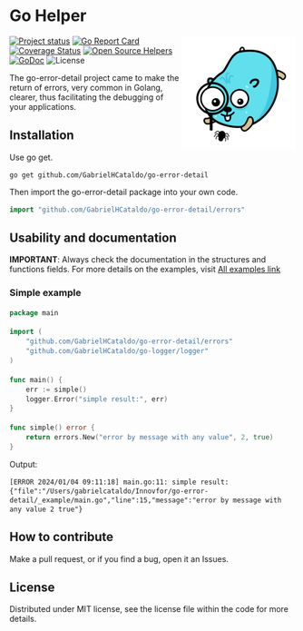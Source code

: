 Go Helper
=================
<!--suppress ALL -->
<img align="right" src="gopher-debug.png" alt="">

[![Project status](https://img.shields.io/badge/version-v1.0.0-vividgreen.svg)](https://github.com/GabrielHCataldo/go-error-detail/releases/tag/v1.0.5)
[![Go Report Card](https://goreportcard.com/badge/github.com/GabrielHCataldo/go-error-detail)](https://goreportcard.com/report/github.com/GabrielHCataldo/go-error-detail)
[![Coverage Status](https://coveralls.io/repos/GabrielHCataldo/go-error-detail/badge.svg?branch=main&service=github)](https://coveralls.io/github/GabrielHCataldo/go-error-detail?branch=main)
[![Open Source Helpers](https://www.codetriage.com/gabrielhcataldo/go-error-detail/badges/users.svg)](https://www.codetriage.com/gabrielhcataldo/go-error-detail)
[![GoDoc](https://godoc.org/github/GabrielHCataldo/go-error-detail?status.svg)](https://pkg.go.dev/github.com/GabrielHCataldo/go-error-detail/errors)
![License](https://img.shields.io/dub/l/vibe-d.svg)

[//]: # ([![build workflow]&#40;https://github.com/GabrielHCataldo/go-error-detail/actions/workflows/go.yml/badge.svg&#41;]&#40;https://github.com/GabrielHCataldo/go-error-detail/actions&#41;)

[//]: # ([![Source graph]&#40;https://sourcegraph.com/github.com/go-error-detail/errors/-/badge.svg&#41;]&#40;https://sourcegraph.com/github.com/go-error-detail/errors?badge&#41;)

[//]: # ([![TODOs]&#40;https://badgen.net/https/api.tickgit.com/badgen/github.com/GabrielHCataldo/go-error-detail/errors&#41;]&#40;https://www.tickgit.com/browse?repo=github.com/GabrielHCataldo/go-error-detail&#41;)

The go-error-detail project came to make the return of errors, very common in Golang, clearer, thus facilitating the 
debugging of your applications.

Installation
------------

Use go get.

	go get github.com/GabrielHCataldo/go-error-detail

Then import the go-error-detail package into your own code.

```go
import "github.com/GabrielHCataldo/go-error-detail/errors"
```

Usability and documentation
------------
**IMPORTANT**: Always check the documentation in the structures and functions fields.
For more details on the examples, visit [All examples link](https://github/GabrielHCataldo/go-error-detail/blob/main/_example/main)

### Simple example

```go
package main

import (
    "github.com/GabrielHCataldo/go-error-detail/errors"
    "github.com/GabrielHCataldo/go-logger/logger"
)

func main() {
    err := simple()
    logger.Error("simple result:", err)
}

func simple() error {
    return errors.New("error by message with any value", 2, true)
}
```

Output:

    [ERROR 2024/01/04 09:11:18] main.go:11: simple result: {"file":"/Users/gabrielcataldo/Innovfor/go-error-detail/_example/main.go","line":15,"message":"error by message with any value 2 true"}

How to contribute
------
Make a pull request, or if you find a bug, open it
an Issues.

License
-------
Distributed under MIT license, see the license file within the code for more details.